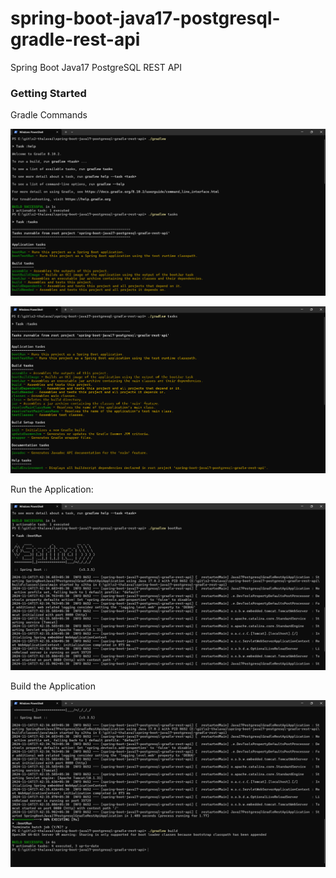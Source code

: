 
# spring-boot-java17-postgresql-gradle-rest-api

Spring Boot Java17 PostgreSQL REST API


### Getting Started


Gradle Commands

![alt text](gradlew-commands.png)

![alt text](image-1.png)



Run the Application:

![alt text](gradlew-run-command.png)



Build the Application

![alt text](gradlew-build-command.png)